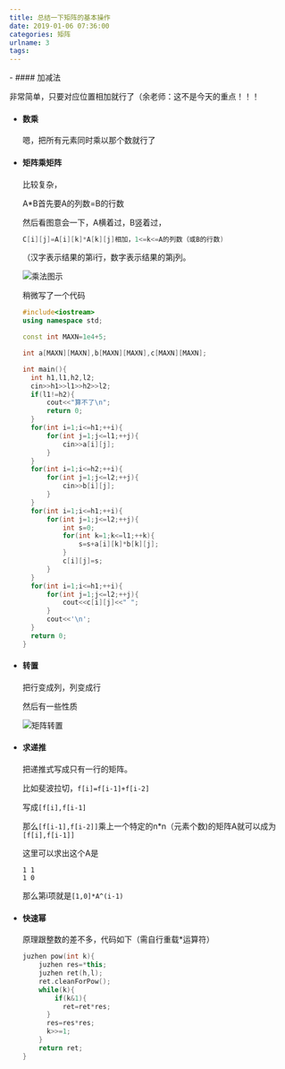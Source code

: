 ```yaml
---
title: 总结一下矩阵的基本操作
date: 2019-01-06 07:36:00
categories: 矩阵
urlname: 3
tags:
---
```

<!--markdown-->- #### 加减法

  非常简单，只要对应位置相加就行了（余老师：这不是今天的重点！！！

- #### 数乘

  嗯，把所有元素同时乘以那个数就行了

- #### 矩阵乘矩阵

  比较复杂，

  A*B首先要A的列数=B的行数

  然后看图意会一下，A横着过，B竖着过，

  ```cpp
  C[i][j]=A[i][k]*A[k][j]相加，1<=k<=A的列数（或B的行数)
  ```



  （汉字表示结果的第i行，数字表示结果的第j列。

  ![乘法图示](https://i.loli.net/2019/01/06/5c31ab617f1e6.png)

  稍微写了一个代码

  ```cpp
  #include<iostream>
  using namespace std;
  
  const int MAXN=1e4+5;
  
  int a[MAXN][MAXN],b[MAXN][MAXN],c[MAXN][MAXN];
  
  int main(){
  	int h1,l1,h2,l2;
  	cin>>h1>>l1>>h2>>l2;
  	if(l1!=h2){
  		cout<<"算不了\n";
  		return 0;
  	}
  	for(int i=1;i<=h1;++i){
  		for(int j=1;j<=l1;++j){
  			cin>>a[i][j];
  		}
  	}
  	for(int i=1;i<=h2;++i){
  		for(int j=1;j<=l2;++j){
  			cin>>b[i][j];
  		}
  	}
  	for(int i=1;i<=h1;++i){
  		for(int j=1;j<=l2;++j){
  			int s=0;
  			for(int k=1;k<=l1;++k){
  				s=s+a[i][k]*b[k][j];
  			}
  			c[i][j]=s;
  		}
  	}
  	for(int i=1;i<=h1;++i){
  		for(int j=1;j<=l2;++j){
  			cout<<c[i][j]<<" ";
  		}
  		cout<<'\n';
  	}
  	return 0;
  }
  ```

- #### 转置

  把行变成列，列变成行

  然后有一些性质

  ![矩阵转置](https://i.loli.net/2019/01/06/5c31ad0c0cf09.png)

- #### 求递推

  把递推式写成只有一行的矩阵。

  比如斐波拉切，```f[i]=f[i-1]+f[i-2]```

  写成```[f[i],f[i-1]```

  那么```[f[i-1],f[i-2]]```乘上一个特定的n*n（元素个数)的矩阵A就可以成为```[f[i],f[i-1]]```

  这里可以求出这个A是

  ```
  1 1
  1 0 
  ```

  那么第i项就是```[1,0]*A^(i-1)```

- #### 快速幂

  原理跟整数的差不多，代码如下（需自行重载*运算符）

  ```cpp
  juzhen pow(int k){
      juzhen res=*this;
      juzhen ret(h,l);
      ret.cleanForPow();
      while(k){
          if(k&1){
          	ret=ret*res;
      	}
      	res=res*res;
      	k>>=1;
      }
      return ret;
  }
  ```